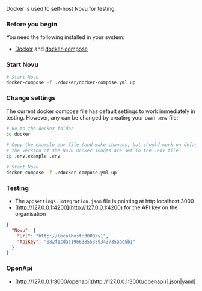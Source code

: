 Docker is used to self-host Novu for testing.

### Before you begin

You need the following installed in your system:

- [Docker](https://docs.docker.com/engine/install/) and [docker-compose](https://docs.docker.com/compose/install/)

### Start Novu

```sh
# Start Novu
docker-compose -f ./docker/docker-compose.yml up
```

### Change settings

The current docker compose file has default settings to work immediately in testing. However, any
can be changed by creating your own `.env` file:

```sh
# Go to the docker folder
cd docker

# Copy the example env file (and make changes, but should work on defaults)
# the version of the Novu docker images are set in the .env file
cp .env.example .env

# Start Novu
docker-compose -f ./docker-compose.yml up
```

### Testing

* The `appsettings.Integration.json` file is pointing at http:localhost:3000
* [http://127.0.0.1:4200](http://127.0.0.1:4200) for the API key on the organisation

```json
{
  "Novu": {
    "Url": "http://localhost:3000/v1",
    "ApiKey": "082f1cdac19663855359343735aae5b1"
  }
}
```

### OpenApi

* [http://127.0.0.1:3000/openapi](http://127.0.0.1:3000/openapi)[.json|yaml]

